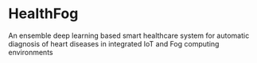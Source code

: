 # HealthFog
An ensemble deep learning based smart healthcare system for automatic diagnosis of heart diseases in integrated IoT and Fog computing environments
